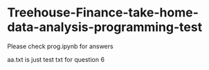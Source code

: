 # Treehouse-Finance-take-home-data-analysis-programming-test
Please check prog.ipynb for answers

aa.txt is just test txt for question 6
